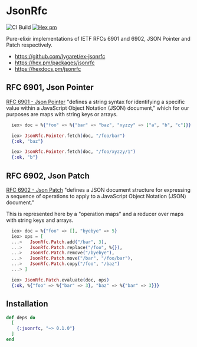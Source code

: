 # JsonRfc

![CI Build](https://github.com/lygaret/ex-jsonrfc/workflows/Elixir%20CI/badge.svg)
[![Hex pm](http://img.shields.io/hexpm/v/jsonrfc.svg)](https://hex.pm/packages/jsonrfc)

Pure-elixir implementations of IETF RFCs 6901 and 6902,
JSON Pointer and Patch respectively.

* https://github.com/lygaret/ex-jsonrfc
* https://hex.pm/packages/jsonrfc
* https://hexdocs.pm/jsonrfc

## RFC 6901, Json Pointer

[RFC 6901 - Json Pointer](https://tools.ietf.org/html/rfc6901) "defines
a string syntax for identifying a specific value within a JavaScript Object
Notation (JSON) document," which for our purposes are maps with string keys
or arrays.

```elixir
  iex> doc = %{"foo" => %{"bar" => "baz", "xyzzy" => ["a", "b", "c"]}}

  iex> JsonRfc.Pointer.fetch(doc, "/foo/bar")
  {:ok, "baz"}

  iex> JsonRfc.Pointer.fetch(doc, "/foo/xyzzy/1")
  {:ok, "b"}
```

## RFC 6902, Json Patch

[RFC 6902 - Json Patch](https://tools.ietf.org/html/rfc6902) "defines a
JSON document structure for expressing a sequence of operations to apply
to a JavaScript Object Notation (JSON) document."

This is represented here by a "operation maps" and a reducer over maps with
string keys and arrays.

```elixir
  iex> doc = %{"foo" => [], "byebye" => 5}
  iex> ops = [
  ...>   JsonRfc.Patch.add("/bar", 3),
  ...>   JsonRfc.Patch.replace("/foo", %{}),
  ...>   JsonRfc.Patch.remove("/byebye"),
  ...>   JsonRfc.Patch.move("/bar", "/foo/bar"),
  ...>   JsonRfc.Patch.copy("/foo", "/baz")
  ...> ]

  iex> JsonRfc.Patch.evaluate(doc, ops)
  {:ok, %{"foo" => %{"bar" => 3}, "baz" => %{"bar" => 3}}}
```

## Installation

```elixir
def deps do
  [
    {:jsonrfc, "~> 0.1.0"}
  ]
end

